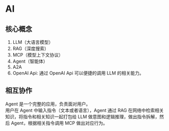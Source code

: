# AI

## 核心概念

1. LLM（大语言模型）
2. RAG（深度搜索）
3. MCP（模型上下文协议）
4. Agent（智能体）
5. A2A
6. OpenAI Api: 通过 OpenAI Api 可以便捷的调用 LLM 的相关能力。

## 相互协作

Agent 是一个完整的应用，负责面对用户。  
用户在 Agent 中输入指令（文本或者语言），Agent 通过 RAG 在网络中检索相关知识，将指令和相关知识一起打包给 LLM 做意图和逻辑推理，做出指令拆解，然后 Agent，根据相关指令调用 MCP 做出对应行为。
